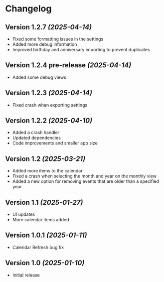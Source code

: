 Changelog
==========
Version 1.2.7 *(2025-04-14)*
----------------------------
* Fixed some formatting issues in the settings
* Added more debug information
* Improved birthday and anniversary importing to prevent duplicates

Version 1.2.4 pre-release *(2025-04-14)*
----------------------------
* Added some debug views

Version 1.2.3 *(2025-04-14)*
----------------------------
* Fixed crash when exporting settings

Version 1.2.2 *(2025-04-10)*
----------------------------
* Added a crash handler
* Updated dependencies
* Code improvements and smaller app size

Version 1.2 *(2025-03-21)*
----------------------------
* Added more items to the calendar
* Fixed a crash when selecting the month and year on the monthly view
* Added a new option for removing events that are older than a specified year

Version 1.1 *(2025-01-27)*
----------------------------

 * UI updates
 * More calendar items added

Version 1.0.1 *(2025-01-11)*
----------------------------

 * Calendar Refresh bug fix

Version 1.0 *(2025-01-10)*
----------------------------

 * Initial release
